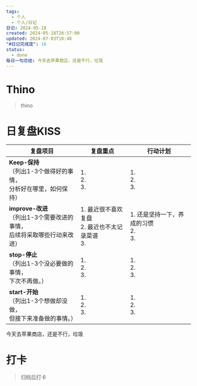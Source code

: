 ```yaml
---
tags:
  - 个人
  - 个人/日记
日记: 2024-05-18
created: 2024-05-18T20:57:00
updated: 2024-07-03T10:48
"#日记完成度": 16
status:
  - done
每日一句总结: 今天去苹果商店，还是不行，垃圾
---
```


# Thino
> thino

# 日复盘KISS
| **复盘项目**                                             | **复盘重点**                           | **行动计划**                      |
| ---------------------------------------------------- | ---------------------------------- | ----------------------------- |
| **Keep-保持**<br>（列出1-3个做得好的事情，<br>   分析好在哪里，如何保持）     | 1.  <br>2. <br>3.                  | 1.  <br>2. <br>3.             |
| **improve-改进**<br>（列出1-3个需要改进的事情，<br>  后续将采取哪些行动来改进） | 1.  最近很不喜欢复盘<br>2. 最近也不太记录菜谱<br>3. | 1.  还是坚持一下，养成的习惯<br>2. <br>3. |
| **stop-停止**<br>（列出1-3个没必要做的事情，<br>下次不再做。）            | 1.  <br>2. <br>3.                  | 1.  <br>2. <br>3.             |
| **start-开始**<br>（列出1-3个想做却没做，<br>但接下来准备做的事情。）        | 1.  <br>2. <br>3.                  | 1.  <br>2. <br>3.             |
今天去苹果商店，还是不行，垃圾


# 打卡
> 归档后打卡


